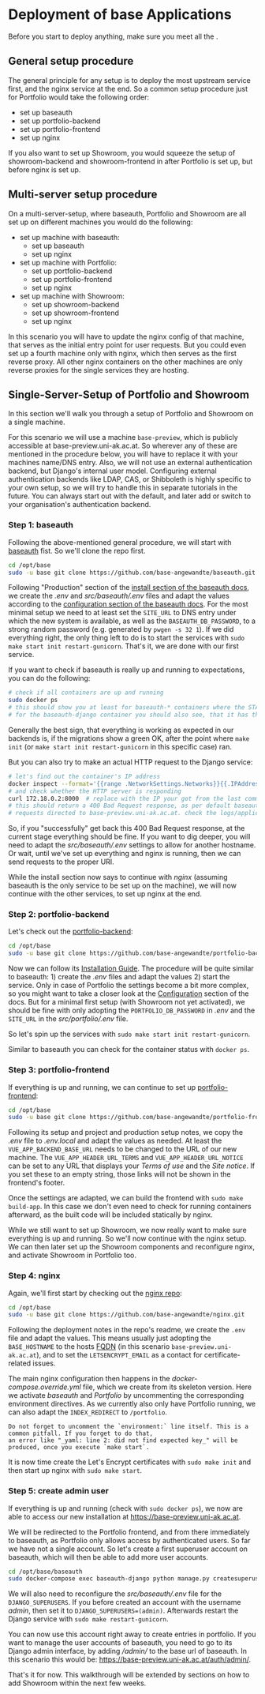 # Deployment of base Applications

Before you start to deploy anything, make sure you meet all the [](./requirements.md).

## General setup procedure

The general principle for any setup is to deploy the most upstream service first, and the nginx service at the end.
So a common setup procedure just for Portfolio would take the following order:

- set up baseauth
- set up portfolio-backend
- set up portfolio-frontend
- set up nginx

If you also want to set up Showroom, you would squeeze the setup of showroom-backend and showroom-frontend in after
Portfolio is set up, but before nginx is set up.

## Multi-server setup procedure

On a multi-server-setup, where baseauth, Portfolio and Showroom are
all set up on different machines you would do the following:

- set up machine with baseauth:
  - set up baseauth
  - set up nginx
- set up machine with Portfolio:
  - set up portfolio-backend
  - set up portfolio-frontend
  - set up nginx
- set up machine with Showroom:
  - set up showroom-backend
  - set up showroom-frontend
  - set up nginx

In this scenario you will have to update the nginx config of that machine, that serves as the initial entry point
for user requests. But you could even set up a fourth machine only with nginx, which then serves as the first
reverse proxy. All other nginx containers on the other machines are only reverse proxies for the single services
they are hosting.

## Single-Server-Setup of Portfolio and Showroom

In this section we'll walk you through a setup of Portfolio and Showroom on a single machine.

For this scenario we will use a machine `base-preview`, which is publicly accessible at base-preview.uni-ak.ac.at.
So wherever any of these are mentioned in the procedure below, you will have to replace it with your machines
name/DNS entry. Also, we will not use an external authentication backend, but Django's internal user model.
Configuring external authentication backends like LDAP, CAS, or Shibboleth is highly specific to your own setup,
so we will try to handle this in separate tutorials in the future. You can always start out with the default,
and later add or switch to your organisation's authentication backend.

### Step 1: baseauth

Following the above-mentioned general procedure, we will start with
[baseauth](https://github.com/base-angewandte/baseauth) fist. So we'll clone the repo first.

```bash
cd /opt/base
sudo -u base git clone https://github.com/base-angewandte/baseauth.git
```

Following "Production" section of the
[install section of the baseauth docs](https://github.com/base-angewandte/baseauth/blob/main/docs/source/install.md),
we create the _.env_ and _src/baseauth/.env_ files and adapt the values according to the
[configuration section of the baseauth docs](https://github.com/base-angewandte/baseauth/blob/main/docs/source/configuration.md).
For the most minimal setup we need to at least set the `SITE_URL` to DNS entry under which the new system
is available, as well as the `BASEAUTH_DB_PASSWORD`, to a strong random password (e.g. generated by `pwgen -s 32 1`).
If we did everything right, the only thing left to do is to start the services with
`sudo make start init restart-gunicorn`. That's it, we are done with our first service.

If you want to check if baseauth is really up and running to expectations, you can do the following:

```bash
# check if all containers are up and running
sudo docker ps
# this should show you at least for baseauth-* containers where the STATUS is "Up [... for some time ...]"
# for the baseauth-django container you should also see, that it has the port 8000/tcp opened.
```

Generally the best sign, that everything is working as expected in our backends is, if the migrations show a green OK,
after the point where `make init` (or `make start init restart-gunicorn` in this specific case) ran.

But you can also try to make an actual HTTP request to the Django service:

```bash
# let's find out the container's IP address
docker inspect --format='{{range .NetworkSettings.Networks}}{{.IPAddress}}{{end}}' baseauth-django
# and check whether the HTTP server is responding
curl 172.18.0.2:8000  # replace with the IP your got from the last command
# this should return a 400 Bad Request response, as per default baseauth will only allow
# requests directed to base-preview.uni-ak.ac.at. check the logs/application.log for details.
```

So, if you "successfully" get back this 400 Bad Request response, at the current stage everything should be fine.
If you want to dig deeper, you will need to adapt the _src/baseauth/.env_ settings to allow for another hostname.
Or wait, until we've set up everything and nginx is running, then we can send requests to the proper URI.

While the install section now says to continue with _nginx_ (assuming baseauth is the only service to be set up
on the machine), we will now continue with the other services, to set up nginx at the end.

### Step 2: portfolio-backend

Let's check out the [portfolio-backend](https://github.com/base-angewandte/portfolio-backend):

```bash
cd /opt/base
sudo -u base git clone https://github.com/base-angewandte/portfolio-backend.git
```

Now we can follow its [Installation Guide](https://portfolio-backend.readthedocs.io/en/latest/install.html).
The procedure will be quite similar to baseauth: 1) create the _.env_ files and adapt the values 2) start the service.
Only in case of Portfolio the settings become a bit more complex, so you might want to take a closer look at the
[Configuration](https://portfolio-backend.readthedocs.io/en/latest/configuration.html) section of the docs.
But for a minimal first setup (with Showroom not yet activated), we should be fine with only adopting the
`PORTFOLIO_DB_PASSWORD` in _.env_ and the `SITE_URL` in the _src/portfolio/.env_ file.

So let's spin up the services with `sudo make start init restart-gunicorn`.

Similar to baseauth you can check for the container status with `docker ps`.

### Step 3: portfolio-frontend

If everything is up and running, we can continue to set up
[portfolio-frontend](https://github.com/base-angewandte/portfolio-frontend):

```bash
cd /opt/base
sudo -u base git clone https://github.com/base-angewandte/portfolio-frontend.git
```

Following its setup and project and production setup notes, we copy the _.env_ file to _.env.local_ and adapt
the values as needed. At least the `VUE_APP_BACKEND_BASE_URL` needs to be changed to the URL of our new machine.
The `VUE_APP_HEADER_URL_TERMS` and `VUE_APP_HEADER_URL_NOTICE` can be set to any URL that displays your
_Terms of use_ and the _Site notice_. If you set these to an empty string, those links will not be shown in the
frontend's footer.

Once the settings are adapted, we can build the frontend with `sudo make build-app`. In this case we don't even
need to check for running containers afterward, as the built code will be included statically by nginx.

While we still want to set up Showroom, we now really want to make sure everything is up and running.
So we'll now continue with the nginx setup. We can then later set up the Showroom components and reconfigure nginx,
and activate Showroom in Portfolio too.

### Step 4: nginx

Again, we'll first start by checking out the [nginx repo](https://github.com/base-angewandte/nginx):

```bash
cd /opt/base
sudo -u base git clone https://github.com/base-angewandte/nginx.git
```

Following the deployment notes in the repo's readme, we create the `.env` file and adapt the values.
This means usually just adopting the `BASE_HOSTNAME` to the hosts
[FQDN](https://en.wikipedia.org/wiki/Fully_qualified_domain_name) (in this scenario `base-preview.uni-ak.ac.at`),
and to set the `LETSENCRYPT_EMAIL` as a contact for certificate-related issues.

The main nginx configuration then happens in the _docker-compose.override.yml_ file, which we create from
its skeleton version. Here we activate _baseauth_ and _Portfolio_ by uncommenting the corresponding environment
directives. As we currently also only have Portfolio running, we can also adapt the `INDEX_REDIRECT` to `/portfolio`.

```{hint}
Do not forget to uncomment the `environment:` line itself. This is a common pitfall. If you forget to do that,
an error like "_yaml: line 2: did not find expected key_" will be produced, once you execute `make start`.
```

It is now time create the Let's Encrypt certificates with `sudo make init` and then
start up nginx with `sudo make start`.

### Step 5: create admin user

If everything is up and running (check with `sudo docker ps`), we now are able to access our new installation at
https://base-preview.uni-ak.ac.at.

We will be redirected to the Portfolio frontend, and from there immediately to baseauth, as Portfolio
only allows access by authenticated users. So far we have not a single account. So let's create a first superuser
account on baseauth, which will then be able to add more user accounts.

```bash
cd /opt/base/baseauth
sudo docker-compose exec baseauth-django python manage.py createsuperuser
```

We will also need to reconfigure the _src/baseauth/.env_ file for the `DJANGO_SUPERUSERS`. If you before created an
account with the username _admin_, then set it to `DJANGO_SUPERUSERS=(admin)`. Afterwards restart the Django service
with `sudo make restart-gunicorn`.

You can now use this account right away to create entries in portfolio. If you want to manage the user accounts of
baseauth, you need to go to its Django admin interface, by adding _/admin/_ to the base url of baseauth. In this
scenario this would be: https://base-preview.uni-ak.ac.at/auth/admin/.

That's it for now. This walkthrough will be extended by sections on how to add Showroom within the next few weeks.
